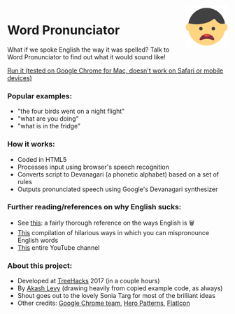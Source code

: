 <img src="assets/img/icon.png" alt="Word Pronunciator logo" title="Word Pronunciator" align="right" height="96" width="96"/>

# Word Pronunciator
What if we spoke English the way it was spelled? Talk to Word Pronunciator to find out what it would sound like!

[Run it (tested on Google Chrome for Mac, doesn't work on Safari or mobile devices)](https://)

### Popular examples:
* "the four birds went on a night flight"
* "what are you doing"
* "what is in the fridge"

### How it works:
* Coded in HTML5
* Processes input using browser's speech recognition
* Converts script to Devanagari (a phonetic alphabet) based on a set of rules
* Outputs pronunciated speech using Google's Devanagari synthesizer

### Further reading/references on why English sucks:
* See [this](http://www.boredpanda.com/funny-english-language-jokes/): a fairly thorough reference on the ways English is 🗑️
* [This](https://www.youtube.com/watch?v=sEWS45e5npA) compilation of hilarious ways in which you can mispronounce English words
* [This](https://www.youtube.com/user/PronunciationManual) entire YouTube channel

### About this project:
* Developed at [TreeHacks](https://www.treehacks.com/) 2017 (in a couple hours)
* By [Akash Levy](https://github.com/akashlevy) (drawing heavily from copied example code, as always)
* Shout goes out to the lovely Sonia Targ for most of the brilliant ideas
* Other credits: [Google Chrome team](https://github.com/GoogleChrome/webplatform-samples), [Hero Patterns](http://www.heropatterns.com/), [FlatIcon](http://www.flaticon.com/)
